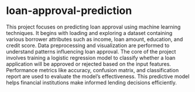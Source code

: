 # loan-approval-prediction
This project focuses on predicting loan approval using machine learning techniques. It begins with loading and exploring a dataset containing various borrower attributes such as income, loan amount, education, and credit score. Data preprocessing and visualization are performed to understand patterns influencing loan approval. The core of the project involves training a logistic regression model to classify whether a loan application will be approved or rejected based on the input features. Performance metrics like accuracy, confusion matrix, and classification report are used to evaluate the model’s effectiveness. This predictive model helps financial institutions make informed lending decisions efficiently.


